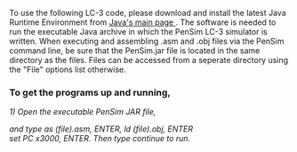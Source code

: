 To use the following LC-3 code, please download and install the latest Java Runtime Environment from <a href="http://www.oracle.com/technetwork/java/javase/downloads/jre8-downloads-2133155.html"> Java's main page </a>. The software is needed to run the executable Java archive in which the PenSim LC-3 simulator is written. When executing and assembling .asm and .obj files via the PenSim command line, be sure that the PenSim.jar file is located in the same directory as the files. Files can be accessed from a seperate directory using the "File" options list otherwise.


<h3><b> To get the programs up and running, </b></h3>



<p><i>1) Open the executable PenSim JAR file, <br>

and type as (file).asm, ENTER, ld (file).obj, ENTER<br>
set PC x3000, ENTER. Then type continue to run. <br></i>